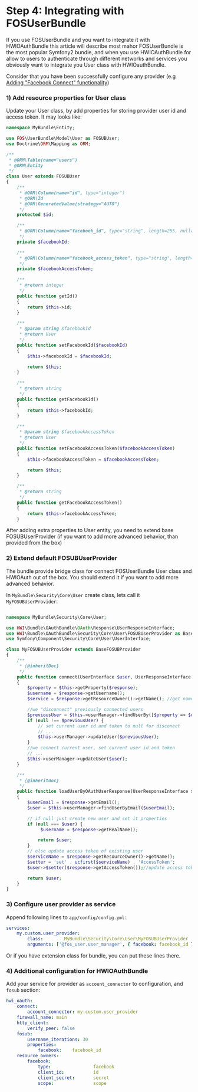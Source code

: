 Step 4: Integrating with FOSUserBundle
======================================

If you use FOSUserBundle and you want to integrate it with HWIOAuthBundle this article will describe most mahor
FOSUserBundle is the most popular Symfony2 bundle, and when you use HWIOAuthBundle for allow to users to authenticate
through different networks and services you obviously want to integrate you User class with HWIOauthBundle.

Consider that you have been successfully configure any provider (e.g [Adding "Facebook Connect" functionality](bonus/facebook-connect.md))

### 1) Add resource properties for User class

Update your User class, by add properties for storing provider user id and access token. It may looks like:

```php
namespace MyBundle\Entity;

use FOS\UserBundle\Model\User as FOSUBUser;
use Doctrine\ORM\Mapping as ORM;

/**
 * @ORM\Table(name="users")
 * @ORM\Entity
 */
class User extends FOSUBUser
{
    /**
     * @ORM\Column(name="id", type="integer")
     * @ORM\Id
     * @ORM\GeneratedValue(strategy="AUTO")
     */
    protected $id;

    /**
     * @ORM\Column(name="facebook_id", type="string", length=255, nullable=true)
     */
    private $facebookId;

    /**
     * @ORM\Column(name="facebook_access_token", type="string", length=255, nullable=true)
     */
    private $facebookAccessToken;

    /**
     * @return integer
     */
    public function getId()
    {
        return $this->id;
    }

    /**
     * @param string $facebookId
     * @return User
     */
    public function setFacebookId($facebookId)
    {
        $this->facebookId = $facebookId;

        return $this;
    }

    /**
     * @return string
     */
    public function getFacebookId()
    {
        return $this->facebookId;
    }

    /**
     * @param string $facebookAccessToken
     * @return User
     */
    public function setFacebookAccessToken($facebookAccessToken)
    {
        $this->facebookAccessToken = $facebookAccessToken;

        return $this;
    }

    /**
     * @return string
     */
    public function getFacebookAccessToken()
    {
        return $this->facebookAccessToken;
    }
```
After adding extra properties to User entity, you need to extend base FOSUBUserProvider (if you want to add more advanced behavior, than provided from the box)


### 2) Extend default FOSUBUserProvider

The bundle provide bridge class for connect FOSUserBundle User class and HWIOAuth out of the box.
You should extend it if you want to add more advanced behavior.

In `MyBundle\Security\Core\User` create class, lets call it `MyFOSUBUserProvider`:

```php

namespace MyBundle\Security\Core\User;

use HWI\Bundle\OAuthBundle\OAuth\Response\UserResponseInterface;
use HWI\Bundle\OAuthBundle\Security\Core\User\FOSUBUserProvider as BaseFOSUBProvider;
use Symfony\Component\Security\Core\User\UserInterface;

class MyFOSUBUserProvider extends BaseFOSUBProvider
{
    /**
     * {@inheritDoc}
     */
    public function connect(UserInterface $user, UserResponseInterface $response)
    {
        $property = $this->getProperty($response);
        $username = $response->getUsername();
        $service = $response->getResourceOwner()->getName(); //get name of resource owner

        //we "disconnect" previously connected users
        $previousUser = $this->userManager->findUserBy([$property => $username])
        if (null !== $previousUser) {
            // set current user id and token to null for disconect
            // ...
            $this->userManager->updateUser($previousUser);
        }
        //we connect current user, set current user id and token
        // ...
        $this->userManager->updateUser($user);
    }

    /**
     * {@inheritdoc}
     */
    public function loadUserByOAuthUserResponse(UserResponseInterface $response)
    {
        $userEmail = $response->getEmail();
        $user = $this->userManager->findUserByEmail($userEmail);

        // if null just create new user and set it properties
        if (null === $user) {
             $username = $response->getRealName();

            return $user;
        }
        // else update access token of existing user
        $serviceName = $response->getResourceOwner()->getName();
        $setter = 'set' . ucfirst($serviceName) . 'AccessToken';
        $user->$setter($response->getAccessToken());//update access token

        return $user;
    }
}

```

### 3) Configure user provider as service

Append following lines to `app/config/config.yml`:

```yml
services:
    my.custom.user_provider:
        class:        MyBundle\Security\Core\User\MyFOSUBUserProvider
        arguments: ['@fos_user.user_manager', { facebook: facebook_id }]
```
Or if you have extension class for bundle, you can put these lines there.

### 4) Additional configuration for HWIOAuthBundle

Add your service for provider as `account_connector` to configuration, and `fosub` section:

```yml
hwi_oauth:
    connect:
        account_connector: my.custom.user_provider
    firewall_name: main
    http_client:
        verify_peer: false
    fosub:
        username_iterations: 30
        properties:
            facebook:    facebook_id
    resource_owners:
        facebook:
            type:                facebook
            client_id:           id
            client_secret:       secret
            scope:               scope
```
